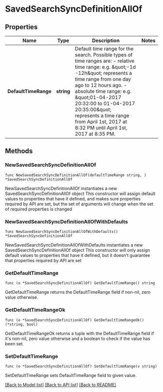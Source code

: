# SavedSearchSyncDefinitionAllOf

## Properties

Name | Type | Description | Notes
------------ | ------------- | ------------- | -------------
**DefaultTimeRange** | **string** | Default time range for the search. Possible types of time ranges are:   - relative time range: e.g. \&quot;-1d -12h\&quot; represents a time range from one day ago to 12 hours ago.   - absolute time range: e.g. \&quot;01-04-2017 20:32:00 to 01-04-2017 20:35:00\&quot; represents a time range   from April 1st, 2017 at 8:32 PM until April 1st, 2017 at 8:35 PM. | 

## Methods

### NewSavedSearchSyncDefinitionAllOf

`func NewSavedSearchSyncDefinitionAllOf(defaultTimeRange string, ) *SavedSearchSyncDefinitionAllOf`

NewSavedSearchSyncDefinitionAllOf instantiates a new SavedSearchSyncDefinitionAllOf object
This constructor will assign default values to properties that have it defined,
and makes sure properties required by API are set, but the set of arguments
will change when the set of required properties is changed

### NewSavedSearchSyncDefinitionAllOfWithDefaults

`func NewSavedSearchSyncDefinitionAllOfWithDefaults() *SavedSearchSyncDefinitionAllOf`

NewSavedSearchSyncDefinitionAllOfWithDefaults instantiates a new SavedSearchSyncDefinitionAllOf object
This constructor will only assign default values to properties that have it defined,
but it doesn't guarantee that properties required by API are set

### GetDefaultTimeRange

`func (o *SavedSearchSyncDefinitionAllOf) GetDefaultTimeRange() string`

GetDefaultTimeRange returns the DefaultTimeRange field if non-nil, zero value otherwise.

### GetDefaultTimeRangeOk

`func (o *SavedSearchSyncDefinitionAllOf) GetDefaultTimeRangeOk() (*string, bool)`

GetDefaultTimeRangeOk returns a tuple with the DefaultTimeRange field if it's non-nil, zero value otherwise
and a boolean to check if the value has been set.

### SetDefaultTimeRange

`func (o *SavedSearchSyncDefinitionAllOf) SetDefaultTimeRange(v string)`

SetDefaultTimeRange sets DefaultTimeRange field to given value.



[[Back to Model list]](../README.md#documentation-for-models) [[Back to API list]](../README.md#documentation-for-api-endpoints) [[Back to README]](../README.md)


